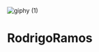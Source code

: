 ![giphy (1)](https://user-images.githubusercontent.com/89891427/131607889-db1e5cb8-3dd0-4102-a2e8-1cd4a3770a57.gif)
# RodrigoRamos
